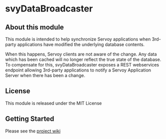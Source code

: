 # svyDataBroadcaster

## About this module
This module is intended to help synchronize Servoy applications when 3rd-party applications have modified the underlying database contents.

When this happens, Servoy clients are not aware of the change. Any data which has been cached will no longer reflect the true state of the database. To compensate for this, svyDataBroadcaster exposes a REST webservices endpoint allowing 3rd-party applications to notify a Servoy Application Server when there has been a change.

## License
This module is released under the MIT License

## Getting Started
Please see the [project wiki](https://github.com/Servoy/svyDataBroadcaster/wiki)
